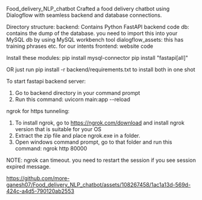 Food_delivery_NLP_chatbot
Crafted a food delivery chatbot using Dialogflow with seamless backend and database connections.

Directory structure:
backend: Contains Python FastAPI backend code
db: contains the dump of the database. you need to import this into your MySQL db by using MySQL workbench tool
dialogflow_assets: this has training phrases etc. for our intents
frontend: website code

Install these modules:
pip install mysql-connector
pip install "fastapi[all]"

OR just run pip install -r backend/requirements.txt to install both in one shot

To start fastapi backend server:
1. Go to backend directory in your command prompt
2. Run this command: uvicorn main:app --reload

ngrok for https tunneling:
1. To install ngrok, go to https://ngrok.com/download and install ngrok version that is suitable for your OS
2. Extract the zip file and place ngrok.exe in a folder.
3. Open windows command prompt, go to that folder and run this command: ngrok http 80000

NOTE: ngrok can timeout. you need to restart the session if you see session expired message.

https://github.com/more-ganesh07/Food_delivery_NLP_chatbot/assets/108267458/1ac1a13d-569d-424c-a4d5-790120ab2553
